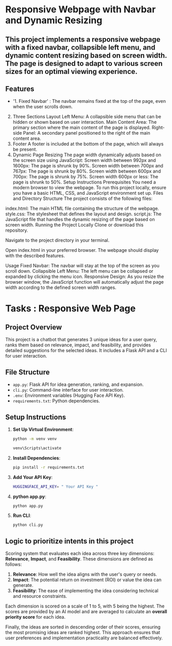 # Responsive Webpage with Navbar and Dynamic Resizing
## This project implements a responsive webpage with a fixed navbar, collapsible left menu, and dynamic content resizing based on screen width. The page is designed to adapt to various screen sizes for an optimal viewing experience.

## Features
- '1. Fixed Navbar' :
The navbar remains fixed at the top of the page, even when the user scrolls down.
2. Three Sections Layout
Left Menu: A collapsible side menu that can be hidden or shown based on user interaction.
Main Content Area: The primary section where the main content of the page is displayed.
Right-side Panel: A secondary panel positioned to the right of the main content area.
3. Footer
A footer is included at the bottom of the page, which will always be present.
4. Dynamic Page Resizing
The page width dynamically adjusts based on the screen size using JavaScript:
Screen width between 992px and 1600px: The page is shrunk by 90%.
Screen width between 700px and 767px: The page is shrunk by 80%.
Screen width between 600px and 700px: The page is shrunk by 75%.
Screen width 600px or less: The page is shrunk to 50%.
Setup Instructions
Prerequisites
You need a modern browser to view the webpage.
To run this project locally, ensure you have a basic HTML, CSS, and JavaScript environment set up.
Files and Directory Structure
The project consists of the following files:

index.html: The main HTML file containing the structure of the webpage.
style.css: The stylesheet that defines the layout and design.
script.js: The JavaScript file that handles the dynamic resizing of the page based on screen width.
Running the Project Locally
Clone or download this repository.

Navigate to the project directory in your terminal.

Open index.html in your preferred browser. The webpage should display with the described features.

Usage
Fixed Navbar: The navbar will stay at the top of the screen as you scroll down.
Collapsible Left Menu: The left menu can be collapsed or expanded by clicking the menu icon.
Responsive Design: As you resize the browser window, the JavaScript function will automatically adjust the page width according to the defined screen width ranges.
# Tasks : Responsive Web Page

## Project Overview
This project is a chatbot that generates 3 unique ideas for a user query, ranks them based on relevance, impact, and feasibility, and provides detailed suggestions for the selected ideas. It includes a Flask API and a CLI for user interaction.

## File Structure
- `app.py`: Flask API for idea generation, ranking, and expansion.
- `cli.py`: Command-line interface for user interaction.
- `.env`: Environment variables (Hugging Face API Key).
- `requirements.txt`: Python dependencies.

## Setup Instructions
1. **Set Up Virtual Environment**:
   ```bash
   python -m venv venv
   
   venv\Scripts\activate

2. **Install Dependencies**:
   ```bash
   pip install -r requirements.txt


3. **Add Your API Key**:
   ```bash
   HUGGINGFACE_API_KEY= " Your API Key "

4. **python app.py**:
   ```bash
   python app.py

5. **Run CLI**:
   ```bash
   python cli.py

## Logic to prioritize intents in this project
Scoring system that evaluates each idea across three key dimensions: **Relevance**, **Impact**, and **Feasibility**. These dimensions are defined as follows:  

1. **Relevance**: How well the idea aligns with the user's query or needs.  
2. **Impact**: The potential return on investment (ROI) or value the idea can generate.  
3. **Feasibility**: The ease of implementing the idea considering technical and resource constraints.  

Each dimension is scored on a scale of 1 to 5, with 5 being the highest. The scores are provided by an AI model and are averaged to calculate an **overall priority score** for each idea.  

Finally, the ideas are sorted in descending order of their scores, ensuring the most promising ideas are ranked highest. This approach ensures that user preferences and implementation practicality are balanced effectively.


